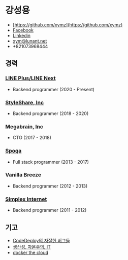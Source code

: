 # 강성용

- [https://github.com/xymz](https://github.com/xymz)
- [Facebook](https://www.facebook.com/xympl)
- [Linkedin](https://www.linkedin.com/in/sungyong-kang-659a5550/)
- xym@lunant.net
- +821073968444

## 경력

### [LINE Plus/LINE Next](https://blockchain.line.biz/) 

- Backend programmer (2020 - Present)

### [StyleShare, Inc](https://styleshare.kr) 

- Backend programmer (2018 - 2020)

### [Megabrain, Inc](https://shipget.co.kr) 

- CTO (2017 - 2018)

### [Spoqa](https://spoqa.com) 

- Full stack programmer (2013 - 2017)

### Vanilla Breeze 

- Backend programmer (2012 - 2013)

### [Simplex Internet](https://www.cafe24.com) 

- Backend programmer (2011 - 2012)

## 기고

- [CodeDeploy의 자잘한 버그들](https://www.notion.so/CodeDeploy-bed1d18e06374a0caa4f2d0292ffef07?v=564771b4f3b7430b8bf53a262363e83f)
- [생산성, 자본주의, IT](https://www.notion.so/IT-54ce14e520bb4459b5b7b21842f47a02?v=564771b4f3b7430b8bf53a262363e83f)
- [docker the cloud](https://spoqa.github.io/2013/11/22/docker-the-cloud.html)

